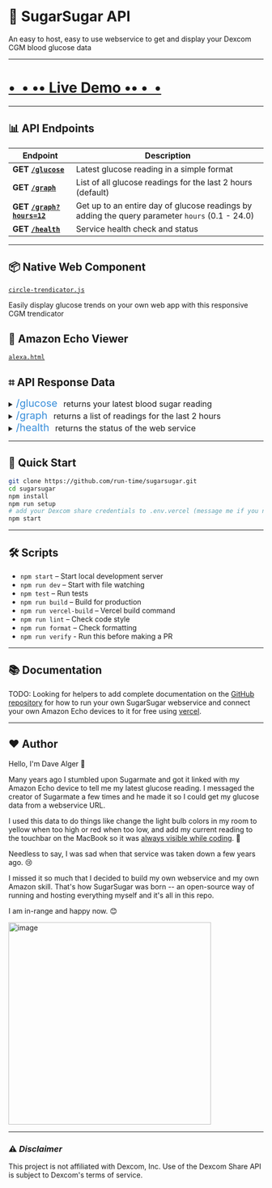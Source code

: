 # 🍭 SugarSugar API

An easy to host, easy to use webservice to get and display your Dexcom CGM blood glucose data

---

# [• &nbsp;• •• Live Demo •• •&nbsp; •](https://sugarsugar.vercel.app/)

---

## 📊 API Endpoints

| Endpoint                                                                  | Description                                                                                    |
| ------------------------------------------------------------------------- | ---------------------------------------------------------------------------------------------- |
| **GET [`/glucose`](https://sugarsugar.vercel.app/glucose)**               | Latest glucose reading in a simple format                                                      |
| **GET [`/graph`](https://sugarsugar.vercel.app/graph)**                   | List of all glucose readings for the last 2 hours (default)                                    |
| **GET [`/graph?hours=12`](https://sugarsugar.vercel.app/graph?hours=12)** | Get up to an entire day of glucose readings by adding the query parameter `hours` (0.1 - 24.0) |
| **GET [`/health`](https://sugarsugar.vercel.app/health)**                 | Service health check and status                                                                |

---

## 📦 Native Web Component

[`circle-trendicator.js`](https://sugarsugar.vercel.app/cgm.html)

Easily display glucose trends on your own web app with this responsive CGM trendicator

## 📱 Amazon Echo Viewer

[`alexa.html`](https://sugarsugar.vercel.app/alexa.html)

## ⌗ API Response Data

<details>
  <summary><span style="color:#368dda;font-size:20px;">/glucose</span> &nbsp; <span style="font-size:16px;">returns your latest blood sugar reading</span></summary>

```json
{
  "time": "2025-08-20T00:13:29.000Z",
  "value": 146,
  "previous_value": 163,
  "value_difference": -17,
  "trend": {
    "id": "FortyFiveDown",
    "symbol": "↘",
    "name": "Falling Slowly",
    "trendRate": -1
  },
  "status": "IN RANGE",
  "minutes_ago": 3,
  "last_reading": "last checked 3 minutes ago"
}
```

</details>

<details>
  <summary><span style="color:#368dda;font-size:20px;">/graph</span> &nbsp; <span style="font-size:16px;">returns a list of readings for the last 2 hours</span></summary>

```json
{
  "count": 8,
  "hours": 2,
  "readings": [
    {
      "time": "2025-08-20T01:13:28.000Z",
      "value": 143,
      "trend": {
        "id": "NotComputable",
        "symbol": "?",
        "name": "Not Computable",
        "trendRate": 0
      }
    },
    {
      "time": "2025-08-20T00:13:29.000Z",
      "value": 163,
      "trend": {
        "id": "NotComputable",
        "symbol": "?",
        "name": "Not Computable",
        "trendRate": 0
      }
    },
    {
      "time": "2025-08-19T23:53:28.000Z",
      "value": 146,
      "trend": {
        "id": "DoubleDown",
        "symbol": "⇊",
        "name": "Falling Rapidly",
        "trendRate": -3
      }
    },
    {
      "time": "2025-08-19T23:48:28.000Z",
      "value": 220,
      "trend": {
        "id": "FortyFiveDown",
        "symbol": "↘",
        "name": "Falling Slowly",
        "trendRate": -1
      }
    },
    {
      "time": "2025-08-19T23:43:28.000Z",
      "value": 203,
      "trend": {
        "id": "NotComputable",
        "symbol": "?",
        "name": "Not Computable",
        "trendRate": 0
      }
    },
    {
      "time": "2025-08-19T23:38:28.000Z",
      "value": 241,
      "trend": {
        "id": "NotComputable",
        "symbol": "?",
        "name": "Not Computable",
        "trendRate": 0
      }
    },
    {
      "time": "2025-08-19T23:33:29.000Z",
      "value": 235,
      "trend": {
        "id": "NotComputable",
        "symbol": "?",
        "name": "Not Computable",
        "trendRate": 0
      }
    },
    {
      "time": "2025-08-19T23:28:29.000Z",
      "value": 252,
      "trend": {
        "id": "NotComputable",
        "symbol": "?",
        "name": "Not Computable",
        "trendRate": 0
      }
    }
  ]
}
```

</details>

<details>
  <summary><span style="color:#368dda;font-size:20px;">/health</span> &nbsp; <span style="font-size:16px;">returns the status of the web service</span></summary>

```json
{
  "status": "ok",
  "timestamp": "2025-08-20T01:14:41.234Z",
  "service": "SugarSugar Dexcom API"
}
```

</details>

---

## 🚀 Quick Start

```bash
git clone https://github.com/run-time/sugarsugar.git
cd sugarsugar
npm install
npm run setup
# add your Dexcom share credentials to .env.vercel (message me if you need help finding these)
npm start
```

---

## 🛠 Scripts

- `npm start` – Start local development server
- `npm run dev` – Start with file watching
- `npm test` – Run tests
- `npm run build` – Build for production
- `npm run vercel-build` – Vercel build command
- `npm run lint` – Check code style
- `npm run format` – Check formatting
- `npm run verify` - Run this before making a PR

---

## 📚 Documentation

TODO: Looking for helpers to add complete documentation on the [GitHub repository](https://github.com/run-time/sugarsugar) for how to run your own SugarSugar webservice and connect your own Amazon Echo devices to it for free using [vercel](https://vercel.com/).

---

## ❤️ Author

Hello, I'm Dave Alger 👋

Many years ago I stumbled upon Sugarmate and got it linked with my Amazon Echo device to tell me my latest glucose reading. I messaged the creator of Sugarmate a few times and he made it so I could get my glucose data from a webservice URL.

I used this data to do things like change the light bulb colors in my room to yellow when too high or red when too low, and add my current reading to the touchbar on the MacBook so it was [always visible while coding](https://x.com/DaveAlger/status/1450194591144054785). 🎉

Needless to say, I was sad when that service was taken down a few years ago. 😢

I missed it so much that I decided to build my own webservice and my own Amazon skill. That's how SugarSugar was born -- an open-source way of running and hosting everything myself and it's all in this repo.

I am in-range and happy now. 😊

<img width="400" height="400" alt="image" src="https://github.com/user-attachments/assets/34b30754-97d5-4920-9195-f1dd9f4cad8d" />

---

### ⚠️ _Disclaimer_

This project is not affiliated with Dexcom, Inc. Use of the Dexcom Share API is subject to Dexcom's terms of service.
